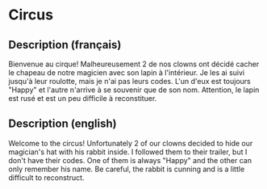# Circus
  ## Description (français)

  Bienvenue au cirque!
  Malheureusement 2 de nos clowns ont décidé cacher le chapeau de notre magicien avec son lapin à l'intérieur.
  Je les ai suivi jusqu'à leur roulotte, mais je n'ai pas leurs codes.
  L'un d'eux est toujours "Happy" et l'autre n'arrive à se souvenir que de son nom.
  Attention, le lapin est rusé et est un peu difficile à reconstituer.

  ## Description (english)

  Welcome to the circus!
  Unfortunately 2 of our clowns decided to hide our magician's hat with his rabbit inside.
  I followed them to their trailer, but I don't have their codes.
  One of them is always "Happy" and the other can only remember his name.
  Be careful, the rabbit is cunning and is a little difficult to reconstruct.
